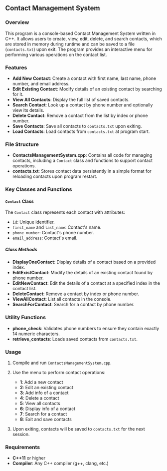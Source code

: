 ## Contact Management System

### Overview
This program is a console-based Contact Management System written in C++. It allows users to create, view, edit, delete, and search contacts, which are stored in memory during runtime and can be saved to a file (`contacts.txt`) upon exit. The program provides an interactive menu for performing various operations on the contact list.

### Features
- **Add New Contact**: Create a contact with first name, last name, phone number, and email address.
- **Edit Existing Contact**: Modify details of an existing contact by searching for it.
- **View All Contacts**: Display the full list of saved contacts.
- **Search Contact**: Look up a contact by phone number and optionally view its details.
- **Delete Contact**: Remove a contact from the list by index or phone number.
- **Save Contacts**: Save all contacts to `contacts.txt` upon exiting.
- **Load Contacts**: Load contacts from `contacts.txt` at program start.

### File Structure
- **ContactsManagementSystem.cpp**: Contains all code for managing contacts, including a `Contact` class and functions to support contact operations.
- **contacts.txt**: Stores contact data persistently in a simple format for reloading contacts upon program restart.

### Key Classes and Functions

#### `Contact` Class
The `Contact` class represents each contact with attributes:
- `id`: Unique identifier.
- `first_name` and `last_name`: Contact's name.
- `phone_number`: Contact's phone number.
- `email_address`: Contact's email.

##### Class Methods
- **DisplayOneContact**: Display details of a contact based on a provided index.
- **EditExistContact**: Modify the details of an existing contact found by phone number.
- **EditNewContact**: Edit the details of a contact at a specified index in the contact list.
- **DeleteContact**: Remove a contact by index or phone number.
- **ViewAllContact**: List all contacts in the console.
- **SearchForContact**: Search for a contact by phone number.

### Utility Functions
- **phone_check**: Validates phone numbers to ensure they contain exactly 14 numeric characters.
- **retrieve_contacts**: Loads saved contacts from `contacts.txt`.

### Usage

1. Compile and run `ContactsManagementSystem.cpp`.
2. Use the menu to perform contact operations:
   - **1**: Add a new contact
   - **2**: Edit an existing contact
   - **3**: Add info of a contact
   - **4**: Delete a contact
   - **5**: View all contacts
   - **6**: Display info of a contact
   - **7**: Search for a contact
   - **8**: Exit and save contacts

3. Upon exiting, contacts will be saved to `contacts.txt` for the next session.

### Requirements
- **C++11** or higher
- **Compiler**: Any C++ compiler (g++, clang, etc.)

